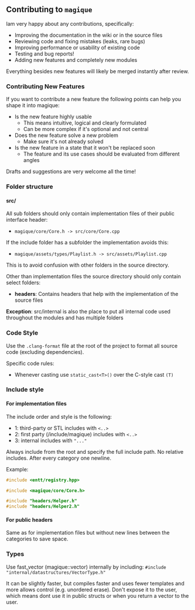 ## Contributing to `magique`

Iam very happy about any contributions, specifically:

- Improving the documentation in the wiki or in the source files
- Reviewing code and fixing mistakes (leaks, rare bugs)
- Improving performance or usability of existing code
- Testing and bug reports!
- Adding new features and completely new modules

Everything besides new features will likely be merged instantly after review.

### Contributing New Features

If you want to contribute a new feature the following points can help you shape it into magique:

- Is the new feature highly usable
    - This means intuitive, logical and clearly formulated
    - Can be more complex if it's optional and not central
- Does the new feature solve a new problem
    - Make sure it's not already solved
- Is the new feature in a state that it won't be replaced soon
    - The feature and its use cases should be evaluated from different angles

Drafts and suggestions are very welcome all the time!

### Folder structure

#### src/

All sub folders should only contain implementation files of their public interface header:

- `magique/core/Core.h -> src/core/Core.cpp`

If the include folder has a subfolder the implementation avoids this:

- `magique/assets/types/Playlist.h -> src/assets/Playlist.cpp`

This is to avoid confusion with other folders in the source directory.

Other than implementation files the source directory should only contain select folders:

- **headers**: Contains headers that help with the implementation of the source files

**Exception**: src/internal is also the place to put all internal code used throughout the modules and has multiple
folders

### Code Style

Use the `.clang-format` file at the root of the project to format all source code (excluding dependencies).

Specific code rules:

- Whenever casting use `static_cast<T>()` over the C-style cast `(T)`

### Include style

#### For implementation files

The include order and style is the following:

- 1: third-party or STL includes with `<..>`
- 2: first party (/include/magique) includes with `<..>`
- 3: internal includes with `"..."`

Always include from the root and specify the full include path. No relative includes. After every category one newline.

Example:

```cpp
#include <entt/registry.hpp>

#include <magique/core/Core.h>

#include "headers/Helper.h"
#include "headers/Helper2.h"
```

#### For public headers

Same as for implementation files but without new lines between the categories to save space.

### Types

Use fast_vector (magique::vector) internally by including:
`#include "internal/datastructures/VectorType.h"`

It can be slightly faster, but compiles faster and uses fewer templates and more allows control (e.g. unordered erase).
Don't expose it to the user, which means dont use it in public structs or when you return a vector to the user.